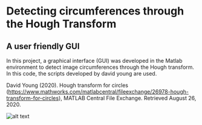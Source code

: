 # Detecting circumferences through the Hough Transform
## A user friendly GUI


In this project, a graphical interface (GUI) was developed in the Matlab environment to detect image circumferences through the Hough transform.
In this code, the scripts developed by david young are used.

David Young (2020). 
Hough transform for circles (https://www.mathworks.com/matlabcentral/fileexchange/26978-hough-transform-for-circles), MATLAB Central File Exchange. Retrieved August 26, 2020.

![alt text](https://github.com/mfaysoares/Matlab-Codes/blob/master/hough_transform/guide.png)




